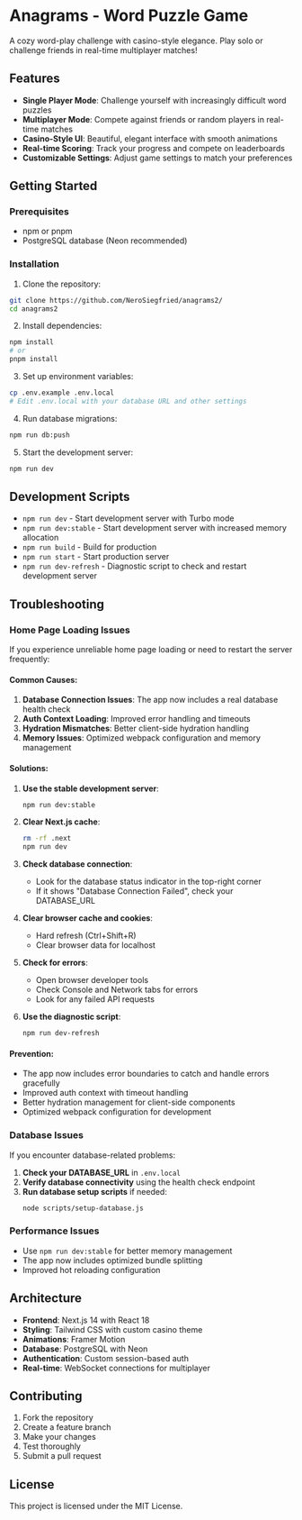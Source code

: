 # Anagrams - Word Puzzle Game

A cozy word-play challenge with casino-style elegance. Play solo or challenge friends in real-time multiplayer matches!

## Features

- **Single Player Mode**: Challenge yourself with increasingly difficult word puzzles
- **Multiplayer Mode**: Compete against friends or random players in real-time matches
- **Casino-Style UI**: Beautiful, elegant interface with smooth animations
- **Real-time Scoring**: Track your progress and compete on leaderboards
- **Customizable Settings**: Adjust game settings to match your preferences

## Getting Started

### Prerequisites

- npm or pnpm
- PostgreSQL database (Neon recommended)

### Installation

1. Clone the repository:
```bash
git clone https://github.com/NeroSiegfried/anagrams2/
cd anagrams2
```

2. Install dependencies:
```bash
npm install
# or
pnpm install
```

3. Set up environment variables:
```bash
cp .env.example .env.local
# Edit .env.local with your database URL and other settings
```

4. Run database migrations:
```bash
npm run db:push
```

5. Start the development server:
```bash
npm run dev
```

## Development Scripts

- `npm run dev` - Start development server with Turbo mode
- `npm run dev:stable` - Start development server with increased memory allocation
- `npm run build` - Build for production
- `npm run start` - Start production server
- `npm run dev-refresh` - Diagnostic script to check and restart development server

## Troubleshooting

### Home Page Loading Issues

If you experience unreliable home page loading or need to restart the server frequently:

#### Common Causes:
1. **Database Connection Issues**: The app now includes a real database health check
2. **Auth Context Loading**: Improved error handling and timeouts
3. **Hydration Mismatches**: Better client-side hydration handling
4. **Memory Issues**: Optimized webpack configuration and memory management

#### Solutions:

1. **Use the stable development server**:
   ```bash
   npm run dev:stable
   ```

2. **Clear Next.js cache**:
   ```bash
   rm -rf .next
   npm run dev
   ```

3. **Check database connection**:
   - Look for the database status indicator in the top-right corner
   - If it shows "Database Connection Failed", check your DATABASE_URL

4. **Clear browser cache and cookies**:
   - Hard refresh (Ctrl+Shift+R)
   - Clear browser data for localhost

5. **Check for errors**:
   - Open browser developer tools
   - Check Console and Network tabs for errors
   - Look for any failed API requests

6. **Use the diagnostic script**:
   ```bash
   npm run dev-refresh
   ```

#### Prevention:

- The app now includes error boundaries to catch and handle errors gracefully
- Improved auth context with timeout handling
- Better hydration management for client-side components
- Optimized webpack configuration for development

### Database Issues

If you encounter database-related problems:

1. **Check your DATABASE_URL** in `.env.local`
2. **Verify database connectivity** using the health check endpoint
3. **Run database setup scripts** if needed:
   ```bash
   node scripts/setup-database.js
   ```

### Performance Issues

- Use `npm run dev:stable` for better memory management
- The app now includes optimized bundle splitting
- Improved hot reloading configuration

## Architecture

- **Frontend**: Next.js 14 with React 18
- **Styling**: Tailwind CSS with custom casino theme
- **Animations**: Framer Motion
- **Database**: PostgreSQL with Neon
- **Authentication**: Custom session-based auth
- **Real-time**: WebSocket connections for multiplayer

## Contributing

1. Fork the repository
2. Create a feature branch
3. Make your changes
4. Test thoroughly
5. Submit a pull request

## License

This project is licensed under the MIT License.
